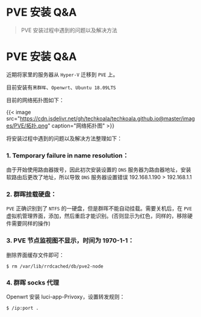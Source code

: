 # PVE 安装 Q&A


> PVE 安装过程中遇到的问题以及解决方法

<!--more-->

# PVE 安装 Q&A

   近期将家里的服务器从 `Hyper-V` 迁移到 `PVE` 上。

   目前安装有`黑群晖`、`Openwrt`、`Ubuntu 18.09LTS`

   目前的网络拓扑图如下：

   {{< image src="https://cdn.jsdelivr.net/gh/techkoala/techkoala.github.io@master/images/PVE/拓扑.png" caption="网络拓扑图" >}} 

   将安装过程中遇到的问题以及解决方法整理如下：

### 1. Temporary failure in name resolution：

   由于开始使用路由器拨号，因此初次安装设置的 `DNS` 服务器为路由器地址，安装软路由后更改了地址，所以导致 `DNS` 服务器设置错误 192.168.1.190 > 192.168.1.1

### 2. 群晖挂载硬盘：

   `PVE` 正确识别到了 `NTFS` 的一硬盘，但是群晖不能自动挂载。需要关机后，在 `PVE` 虚拟机管理界面，添加，然后重启才能识别。(否则显示为红色，同样的，移除硬件需要同样的操作)

### 3. PVE 节点监视图不显示，时间为 1970-1-1：

   删除界面缓存文件即可：

   ```Shell
   $ rm /var/lib/rrdcached/db/pve2-node
   ```

### 4. 群晖 socks 代理

   Openwrt 安装 luci-app-Privoxy，设置转发规则：

   ```Shell
   $ /ip:port .
   ```
